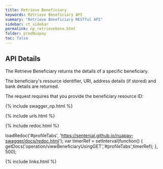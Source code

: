 ```yaml
---
title: Retrieve Beneficiary
keywords: Retrieve Beneficiary API
summary: "Retrieve Beneficiary RESTful API"
sidebar: ct_sidebar
permalink: np_retrievebene.html
folder: prodNuapay
toc: false
---
```


## API Details

The Retrieve Beneficiary returns the details of a specific beneficiary.

The beneficiary's resource identifier, URI, address details (if stored) and bank details are returned.

The request requires that you provide the beneficiary resource ID:

{% include swagger_np.html %}

{% include urls.html %}


<ul id="profileTabs" class="nav nav-tabs">


</ul>

{% include redoc.html %}

loadRedoc('#profileTabs', 'https://sentenial.github.io/nuapay-swagger/docs/redoc.html');
var timerRef = setInterval(function() { getDocs('operation/viewBeneficiaryUsingGET','#profileTabs',timerRef); }, 500);


</script>


<div id="mydiv"></div>
</div>
</div>



{% include links.html %}
